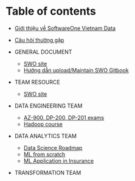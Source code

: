 # Table of contents
* [Giới thiệu về SoftwareOne Vietnam Data ](README.md)
* [Câu hỏi thường gặp](FAQ.md)

* GENERAL DOCUMENT
    * [SWO site](https://www.softwareone.com/vi-vn/)
    * [Hướng dẫn upload/Maintain SWO Gitbook](https://docs.google.com/document/d/1Nx04HhX5iCjVZN22pUFxdPhXMaNWVR4LthbQgpZkcQo/edit?fbclid=IwAR0m5iUiiZ_9fZNvlK6SrpHApD_hRmBKPl9OidK01_xCjaE1NHiEdwn7TH0)

* TEAM RESOURCE
    * [SWO site](https://www.softwareone.com/vi-vn/)
    
* DATA ENGINEERING TEAM
    * [AZ-900, DP-200, DP-201 exams](https://www.reddit.com/r/AZURE/comments/gkpxm7/passed_az900_dp200_dp201_exams_in_2020/)
    * [Hadoop course](https://www.tutorialspoint.com/hadoop/hadoop_big_data_overview.htm)

* DATA ANALYTICS TEAM
    * [Data Science Roadmap](https://i.am.ai/roadmap/#note)
    * [ML from scratch](https://github.com/eriklindernoren/ML-From-Scratch?fbclid=IwAR2b3XgXbiwgm13xmNtdr2MnfB9pCd01CBBNYbRlHPLQZHT69EQEbDEJ-Bk)
    * [ML Application in Insurance](https://docs.google.com/document/d/1ALOgtxcu-XcEBt0UNZ0sEgL7yVEf2eyBeTODo_ExTt8/edit?fbclid=IwAR06XPjv1ml4pXW3GfhTG8KWd8q3eEuv-0GwBCI_VuJGfX_E4mqvXszl91s)
    
* TRANSFORMATION TEAM
